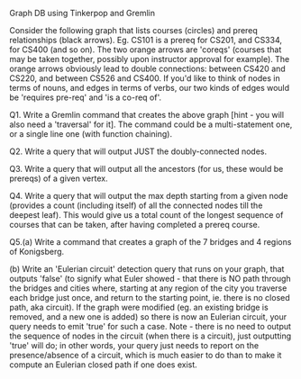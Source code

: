 Graph DB using Tinkerpop and Gremlin


Consider the following graph that lists courses (circles) and prereq relationships (black arrows). Eg. CS101 is a prereq for CS201, and CS334, for CS400 (and so on). The two orange arrows are 'coreqs' (courses that may be taken together, possibly upon instructor approval for example). The orange arrows obviously lead to double connections: between CS420 and CS220, and between CS526 and CS400. If you'd like to think of nodes in terms of nouns, and edges in terms of verbs, our two kinds of edges would be 'requires pre-req' and 'is a co-req of'. 



Q1. Write a Gremlin command that creates the above graph [hint - you will also need a 'traversal' for it]. The command could be a multi-statement one, or a single line one (with function chaining). 

Q2. Write a query that will output JUST the doubly-connected nodes. 

Q3. Write a query that will output all the ancestors (for us, these would be prereqs) of a given vertex. 

Q4. Write a query that will output the max depth starting from a given node (provides a count (including itself) of all the connected nodes till the deepest leaf). This would give us a total count of the longest sequence of courses that can be taken, after having completed a prereq course.

Q5.(a) Write a command that creates a graph of the 7 bridges and 4 regions of Konigsberg. 

(b) Write an 'Eulerian circuit' detection query that runs on your graph, that outputs 'false' (to signify what Euler showed - that there is NO path through the bridges and cities where, starting at any region of the city you traverse each bridge just once, and return to the starting point, ie. there is no closed path, aka circuit). If the graph were modified (eg. an existing bridge is removed, and a new one is added) so there is now an Eulerian circuit, your query needs to emit 'true' for such a case. Note - there is no need to output the sequence of nodes in the circuit (when there is a circuit), just outputting 'true' will do; in other words, your query just needs to report on the presence/absence of a circuit, which is much easier to do than to make it compute an Eulerian closed path if one does exist.

